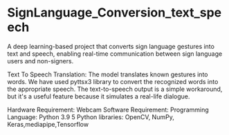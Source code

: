 # SignLanguage_Conversion_text_speech
A deep learning-based project that converts sign language gestures into text and speech, enabling real-time communication between sign language users and non-signers.

Text To Speech Translation:
The model translates known gestures into words. We have used pyttsx3 library to convert the recognized words into the appropriate speech. The text-to-speech output is a simple workaround, but it's a useful feature because it simulates a real-life dialogue.

Hardware Requirement:
Webcam
Software Requirement:
Programming Language: Python 3.9 5
Python libraries: OpenCV, NumPy, Keras,mediapipe,Tensorflow


